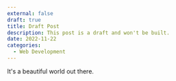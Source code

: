 ```yaml
---
external: false
draft: true
title: Draft Post
description: This post is a draft and won't be built.
date: 2022-11-22
categories:
  - Web Development
---
```


It's a beautiful world out there.
